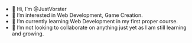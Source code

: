 - 👋 Hi, I’m @JustVorster
- 👀 I’m interested in Web Development, Game Creation.
- 🌱 I’m currently learning Web Development in my first proper course.
- 💞️ I’m not looking to collaborate on anything just yet as I am still learning and growing.


<!---
JustVorster/JustVorster is a ✨ special ✨ repository because its `README.md` (this file) appears on your GitHub profile.
You can click the Preview link to take a look at your changes.
--->
